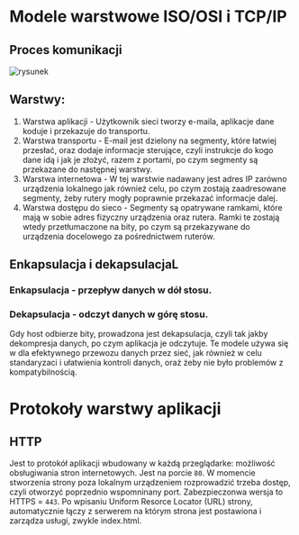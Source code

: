 # Modele warstwowe ISO/OSI i TCP/IP
## Proces komunikacji
![rysunek](https://github.com/user-attachments/assets/4f45a9ac-ddf4-4736-a05c-162f2f51e33f)
## Warstwy:
1. Warstwa aplikacji - Użytkownik sieci tworzy e-maila, aplikacje dane koduje i przekazuje do transportu.
2. Warstwa transportu - E-mail jest dzielony na segmenty, które łatwiej przesłać, oraz dodaje informacje sterujące, czyli instrukcje do kogo dane idą i jak je złożyć, razem z portami, po czym segmenty są przekazane do następnej warstwy.
3. Warstwa internetowa - W tej warstwie nadawany jest adres IP zarówno urządzenia lokalnego jak również celu, po czym zostają zaadresowane segmenty, żeby rutery mogły poprawnie przekazać informacje dalej.
4. Warstwa dostępu do sieco - Segmenty są opatrywane ramkami, które mają w sobie adres fizyczny urządzenia oraz rutera. Ramki te zostają wtedy przetłumaczone na bity, po czym są przekazywane do urządzenia docelowego za pośrednictwem ruterów.
## Enkapsulacja i dekapsulacjaL
### Enkapsulacja - przepływ danych w dół stosu.
### Dekapsulacja - odczyt danych w górę stosu.
Gdy host odbierze bity, prowadzona jest dekapsulacja, czyli tak jakby dekompresja danych, po czym aplikacja je odczytuje. Te modele używa się w dla efektywnego przewozu danych przez sieć, jak również w celu standaryzaci i ułatwienia kontroli danych, oraż żeby nie było problemów z kompatybilnością.
# Protokoły warstwy aplikacji
## HTTP
Jest to protokół aplikacji wbudowany w każdą przeglądarke: możliwość obsługiwania stron internetowych. Jest na porcie `80`. W momencie stworzenia strony poza lokalnym urządzeniem rozprowadzić trzeba dostęp, czyli otworzyć poprzednio wspomninany port. Zabezpieczonwa wersja to HTTPS = `443`. Po wpisaniu Uniform Resorce Locator (URL) strony, automatycznie łączy z serwerem na którym strona jest postawiona i zarządza usługi, zwykle index.html.

